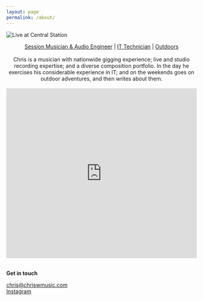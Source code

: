```yaml
---
layout: page
permalink: /about/
---
```

![Live at Central Station](/images/IMG_5978.jpg)

<p align="center">
  <a href="http://soundcloud.com/colourofsound/">Session Musician & Audio Engineer</a> |
  <a href="https://www.linkedin.com/in/chriswalkermusic/">IT Technician</a> |
  <a href="http://thryve.world/">Outdoors</a>
  <br>
  <br>
  Chris is a musician with nationwide gigging experience; live and studio recording expertise; and a diverse composition portfolio. In the day he exercises his considerable experience in IT; and on the weekends goes on outdoor adventures, and then writes about them.
  <br>
  <br>
  <iframe width="100%" height="450" scrolling="no" frameborder="no" allow="autoplay" src="https://w.soundcloud.com/player/?url=https%3A//api.soundcloud.com/playlists/96819445&color=%232ba49e&auto_play=false&hide_related=false&show_comments=true&show_user=true&show_reposts=false&show_teaser=true"></iframe>
  <br>
  <br>
  
<strong>Get in touch</strong>

<a href="mailto:">chris@chriswmusic.com</a>   
<a href="http://instagram.com/colourofsound">Instagram</a>

</p>
